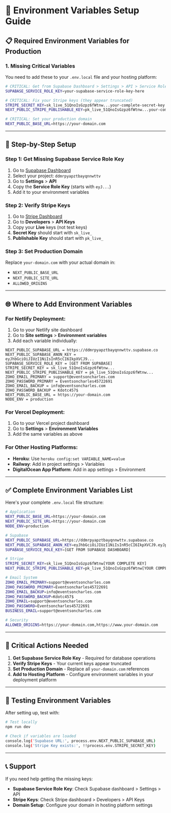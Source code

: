 # 🚀 Environment Variables Setup Guide

## 📋 **Required Environment Variables for Production**

### **1. Missing Critical Variables**
You need to add these to your `.env.local` file and your hosting platform:

```bash
# CRITICAL: Get from Supabase Dashboard > Settings > API > Service Role Key
SUPABASE_SERVICE_ROLE_KEY=your-supabase-service-role-key-here

# CRITICAL: Fix your Stripe keys (they appear truncated)
STRIPE_SECRET_KEY=sk_live_51QnoIsGzpz6fWtnw...your-complete-secret-key
NEXT_PUBLIC_STRIPE_PUBLISHABLE_KEY=pk_live_51QnoIsGzpz6fWtnw...your-complete-publishable-key

# CRITICAL: Set your production domain
NEXT_PUBLIC_BASE_URL=https://your-domain.com
```

---

## 🔧 **Step-by-Step Setup**

### **Step 1: Get Missing Supabase Service Role Key**
1. Go to [Supabase Dashboard](https://supabase.com/dashboard)
2. Select your project: `ddmrpyapztbayqnnwttv`
3. Go to **Settings** > **API**
4. Copy the **Service Role Key** (starts with `eyJ...`)
5. Add it to your environment variables

### **Step 2: Verify Stripe Keys**
1. Go to [Stripe Dashboard](https://dashboard.stripe.com)
2. Go to **Developers** > **API Keys**
3. Copy your **Live** keys (not test keys)
4. **Secret Key** should start with `sk_live_`
5. **Publishable Key** should start with `pk_live_`

### **Step 3: Set Production Domain**
Replace `your-domain.com` with your actual domain in:
- `NEXT_PUBLIC_BASE_URL`
- `NEXT_PUBLIC_SITE_URL`
- `ALLOWED_ORIGINS`

---

## 🌐 **Where to Add Environment Variables**

### **For Netlify Deployment:**
1. Go to your Netlify site dashboard
2. Go to **Site settings** > **Environment variables**
3. Add each variable individually:

```
NEXT_PUBLIC_SUPABASE_URL = https://ddmrpyapztbayqnnwttv.supabase.co
NEXT_PUBLIC_SUPABASE_ANON_KEY = eyJhbGciOiJIUzI1NiIsInR5cCI6IkpXVCJ9...
SUPABASE_SERVICE_ROLE_KEY = [GET FROM SUPABASE]
STRIPE_SECRET_KEY = sk_live_51QnoIsGzpz6fWtnw...
NEXT_PUBLIC_STRIPE_PUBLISHABLE_KEY = pk_live_51QnoIsGzpz6fWtnw...
ZOHO_EMAIL_PRIMARY = support@eventsoncharles.com
ZOHO_PASSWORD_PRIMARY = Eventsoncharles45722691
ZOHO_EMAIL_BACKUP = info@eventsoncharles.com
ZOHO_PASSWORD_BACKUP = Kdotc457$
NEXT_PUBLIC_BASE_URL = https://your-domain.com
NODE_ENV = production
```

### **For Vercel Deployment:**
1. Go to your Vercel project dashboard
2. Go to **Settings** > **Environment Variables**
3. Add the same variables as above

### **For Other Hosting Platforms:**
- **Heroku**: Use `heroku config:set VARIABLE_NAME=value`
- **Railway**: Add in project settings > Variables
- **DigitalOcean App Platform**: Add in app settings > Environment

---

## ✅ **Complete Environment Variables List**

Here's your complete `.env.local` file structure:

```bash
# Application
NEXT_PUBLIC_BASE_URL=https://your-domain.com
NEXT_PUBLIC_SITE_URL=https://your-domain.com
NODE_ENV=production

# Supabase
NEXT_PUBLIC_SUPABASE_URL=https://ddmrpyapztbayqnnwttv.supabase.co
NEXT_PUBLIC_SUPABASE_ANON_KEY=eyJhbGciOiJIUzI1NiIsInR5cCI6IkpXVCJ9.eyJpc3MiOiJzdXBhYmFzZSIsInJlZiI6ImRkbXJweWFwenRiYXlxbm53dHR2Iiwicm9sZSI6ImFub24iLCJpYXQiOjE3NTAzNzExNDIsImV4cCI6MjA2NTk0NzE0Mn0.vyFTX51N5sYY5n-HzxJBz7lK-TNjojU3VXR0pSBcyto
SUPABASE_SERVICE_ROLE_KEY=[GET FROM SUPABASE DASHBOARD]

# Stripe
STRIPE_SECRET_KEY=sk_live_51QnoIsGzpz6fWtnw[YOUR COMPLETE KEY]
NEXT_PUBLIC_STRIPE_PUBLISHABLE_KEY=pk_live_51QnoIsGzpz6fWtnw[YOUR COMPLETE KEY]

# Email System
ZOHO_EMAIL_PRIMARY=support@eventsoncharles.com
ZOHO_PASSWORD_PRIMARY=Eventsoncharles45722691
ZOHO_EMAIL_BACKUP=info@eventsoncharles.com
ZOHO_PASSWORD_BACKUP=Kdotc457$
ZOHO_EMAIL=support@eventsoncharles.com
ZOHO_PASSWORD=Eventsoncharles45722691
BUSINESS_EMAIL=support@eventsoncharles.com

# Security
ALLOWED_ORIGINS=https://your-domain.com,https://www.your-domain.com
```

---

## 🚨 **Critical Actions Needed**

1. **Get Supabase Service Role Key** - Required for database operations
2. **Verify Stripe Keys** - Your current keys appear truncated
3. **Set Production Domain** - Replace all `your-domain.com` references
4. **Add to Hosting Platform** - Configure environment variables in your deployment platform

---

## 🧪 **Testing Environment Variables**

After setting up, test with:

```bash
# Test locally
npm run dev

# Check if variables are loaded
console.log('Supabase URL:', process.env.NEXT_PUBLIC_SUPABASE_URL)
console.log('Stripe Key exists:', !!process.env.STRIPE_SECRET_KEY)
```

---

## 📞 **Support**

If you need help getting the missing keys:
- **Supabase Service Role Key**: Check Supabase dashboard > Settings > API
- **Stripe Keys**: Check Stripe dashboard > Developers > API Keys
- **Domain Setup**: Configure your domain in hosting platform settings 